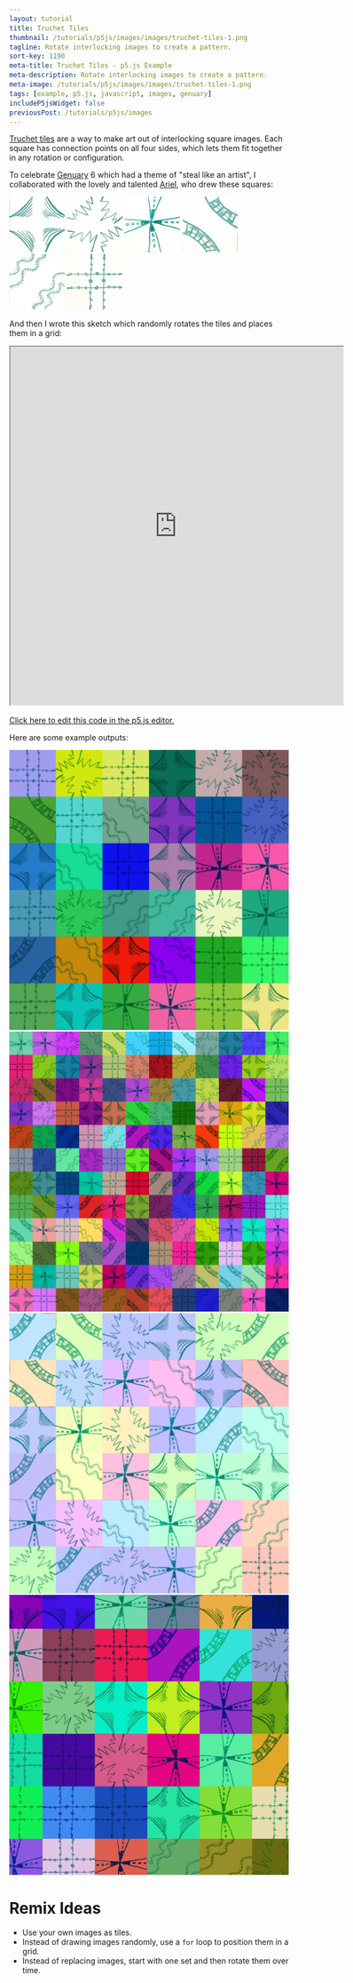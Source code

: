 ```yaml
---
layout: tutorial
title: Truchet Tiles
thumbnail: /tutorials/p5js/images/images/truchet-tiles-1.png
tagline: Rotate interlocking images to create a pattern.
sort-key: 1190
meta-title: Truchet Tiles - p5.js Example
meta-description: Rotate interlocking images to create a pattern.
meta-image: /tutorials/p5js/images/images/truchet-tiles-1.png
tags: [example, p5.js, javascript, images, genuary]
includeP5jsWidget: false
previousPost: /tutorials/p5js/images
---
```


[Truchet tiles](https://en.wikipedia.org/wiki/Truchet_tiles) are a way to make art out of interlocking square images. Each square has connection points on all four sides, which lets them fit together in any rotation or configuration.

To celebrate [Genuary](https://genuary.art/) 6 which had a theme of "steal like an artist", I collaborated with the lovely and talented [Ariel](https://www.instagram.com/middle.bean.studio/), who drew these squares:

<img src="/tutorials/p5js/images/images/truchet-tiles-2.jpg" style="width:100px" />
<img src="/tutorials/p5js/images/images/truchet-tiles-3.jpg" style="width:100px" />
<img src="/tutorials/p5js/images/images/truchet-tiles-4.jpg" style="width:100px" />
<img src="/tutorials/p5js/images/images/truchet-tiles-5.jpg" style="width:100px" />
<img src="/tutorials/p5js/images/images/truchet-tiles-6.jpg" style="width:100px" />
<img src="/tutorials/p5js/images/images/truchet-tiles-7.jpg" style="width:100px" />

And then I wrote this sketch which randomly rotates the tiles and places them in a grid:

<iframe src="https://editor.p5js.org/KevinWorkman/full/7PvZ_jOrO" width="600" height="645"></iframe>

[Click here to edit this code in the p5.js editor.](https://editor.p5js.org/KevinWorkman/sketches/7PvZ_jOrO)

Here are some example outputs:

![randomly colored truchet tiles](/tutorials/p5js/images/images/truchet-tiles-8.png)
![small randomly colored truchet tiles](/tutorials/p5js/images/images/truchet-tiles-9.png)
![pastel truchet tiles](/tutorials/p5js/images/images/truchet-tiles-10.png)
![animated truchet tiles](/tutorials/p5js/images/images/truchet-tiles-11.gif)

# Remix Ideas

- Use your own images as tiles.
- Instead of drawing images randomly, use a `for` loop to position them in a grid.
- Instead of replacing images, start with one set and then rotate them over time.
